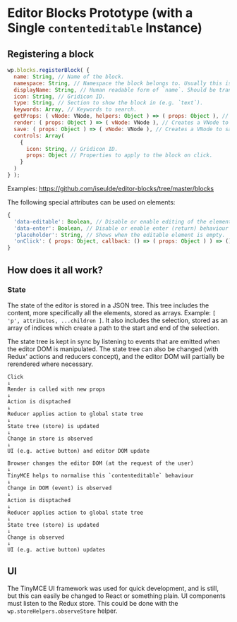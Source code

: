 # Editor Blocks Prototype (with a Single `contenteditable` Instance)

## Registering a block

```js
wp.blocks.registerBlock( {
  name: String, // Name of the block.
  namespace: String, // Namespace the block belongs to. Usually this is the plugin name.
  displayName: String, // Human readable form of `name`. Should be translated.
  icon: String, // Gridicon ID.
  type: String, // Section to show the block in (e.g. `text`).
  keywords: Array, // Keywords to search.
  getProps: ( vNode: VNode, helpers: Object ) => ( props: Object ), // Extracts properties from a VNode with helpers.
  render: ( props: Object ) => ( vNode: VNode ), // Creates a VNode to render in the editor given properties.
  save: ( props: Object ) => ( vNode: VNode ), // Creates a VNode to save given properties. Optional. Falls back to `render`.
  controls: Array(
    {
      icon: String, // Gridicon ID.
      props: Object // Properties to apply to the block on click.
    }
  )
} );
```

Examples: https://github.com/iseulde/editor-blocks/tree/master/blocks

The following special attributes can be used on elements:

```js
{
  'data-editable': Boolean, // Disable or enable editing of the element contents.
  'data-enter': Boolean, // Disable or enable enter (return) behaviour within an editable zone.
  'placeholder': String, // Shows when the editable element is empty.
  'onClick': ( props: Object, callback: () => ( props: Object ) ) => () // Called when the element is clicked.
}
```

## How does it all work?

### State

The state of the editor is stored in a JSON tree. This tree includes the content, more specifically all the elements, stored as arrays. Example: `[ 'p', attributes, ...children ]`. It also includes the selection, stored as an array of indices which create a path to the start and end of the selection.

The state tree is kept in sync by listening to events that are emitted when the editor DOM is manipulated. The state tree can also be changed (with Redux' actions and reducers concept), and the editor DOM will partially be rerendered where necessary.

```
Click
↓
Render is called with new props
↓
Action is disptached
↓
Reducer applies action to global state tree
↓
State tree (store) is updated
↓
Change in store is observed
↓
UI (e.g. active button) and editor DOM update
```

```
Browser changes the editor DOM (at the request of the user)
↓
TinyMCE helps to normalise this `contenteditable` behaviour
↓
Change in DOM (event) is observed
↓
Action is disptached
↓
Reducer applies action to global state tree
↓
State tree (store) is updated
↓
Change is observed
↓
UI (e.g. active button) updates
```

## UI

The TinyMCE UI framework was used for quick development, and is still, but this can easily be changed to React or something plain. UI components must listen to the Redux store. This could be done with the `wp.storeHelpers.observeStore` helper.





